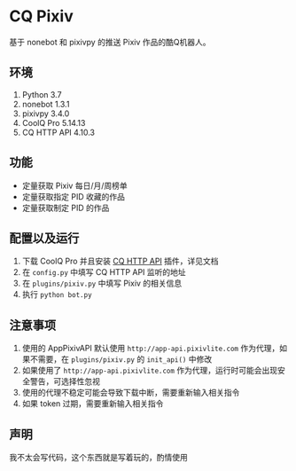# CQ Pixiv

基于 nonebot 和 pixivpy 的推送 Pixiv 作品的酷Q机器人。

## 环境

1. Python 3.7
2. nonebot 1.3.1
3. pixivpy 3.4.0
4. CoolQ Pro 5.14.13
5. CQ HTTP API 4.10.3

## 功能

- 定量获取 Pixiv 每日/月/周榜单
- 定量获取指定 PID 收藏的作品
- 定量获取制定 PID 的作品

## 配置以及运行

1. 下载 CoolQ Pro 并且安装 [CQ HTTP API](https://cqhttp.cc/docs/4.11/#/) 插件，详见文档
2. 在 `config.py` 中填写 CQ HTTP API 监听的地址
3. 在 `plugins/pixiv.py` 中填写 Pixiv 的相关信息
4. 执行 `python bot.py`

## 注意事项

1. 使用的 AppPixivAPI 默认使用 `http://app-api.pixivlite.com` 作为代理，如果不需要，在 `plugins/pixiv.py` 的 `init_api()` 中修改
2. 如果使用了 `http://app-api.pixivlite.com` 作为代理，运行时可能会出现安全警告，可选择性忽视
3. 使用的代理不稳定可能会导致下载中断，需要重新输入相关指令
4. 如果 token 过期，需要重新输入相关指令

## 声明

我不太会写代码，这个东西就是写着玩的，酌情使用